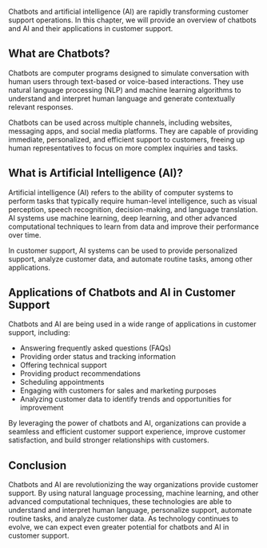 
Chatbots and artificial intelligence (AI) are rapidly transforming customer support operations. In this chapter, we will provide an overview of chatbots and AI and their applications in customer support.

What are Chatbots?
------------------

Chatbots are computer programs designed to simulate conversation with human users through text-based or voice-based interactions. They use natural language processing (NLP) and machine learning algorithms to understand and interpret human language and generate contextually relevant responses.

Chatbots can be used across multiple channels, including websites, messaging apps, and social media platforms. They are capable of providing immediate, personalized, and efficient support to customers, freeing up human representatives to focus on more complex inquiries and tasks.

What is Artificial Intelligence (AI)?
-------------------------------------

Artificial intelligence (AI) refers to the ability of computer systems to perform tasks that typically require human-level intelligence, such as visual perception, speech recognition, decision-making, and language translation. AI systems use machine learning, deep learning, and other advanced computational techniques to learn from data and improve their performance over time.

In customer support, AI systems can be used to provide personalized support, analyze customer data, and automate routine tasks, among other applications.

Applications of Chatbots and AI in Customer Support
---------------------------------------------------

Chatbots and AI are being used in a wide range of applications in customer support, including:

* Answering frequently asked questions (FAQs)
* Providing order status and tracking information
* Offering technical support
* Providing product recommendations
* Scheduling appointments
* Engaging with customers for sales and marketing purposes
* Analyzing customer data to identify trends and opportunities for improvement

By leveraging the power of chatbots and AI, organizations can provide a seamless and efficient customer support experience, improve customer satisfaction, and build stronger relationships with customers.

Conclusion
----------

Chatbots and AI are revolutionizing the way organizations provide customer support. By using natural language processing, machine learning, and other advanced computational techniques, these technologies are able to understand and interpret human language, personalize support, automate routine tasks, and analyze customer data. As technology continues to evolve, we can expect even greater potential for chatbots and AI in customer support.
